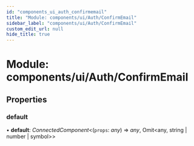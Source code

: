 ```yaml
---
id: "components_ui_auth_confirmemail"
title: "Module: components/ui/Auth/ConfirmEmail"
sidebar_label: "components/ui/Auth/ConfirmEmail"
custom_edit_url: null
hide_title: true
---
```


# Module: components/ui/Auth/ConfirmEmail

## Properties

### default

• **default**: *ConnectedComponent*<(`props`: *any*) => *any*, Omit<any, string \| number \| symbol\>\>
